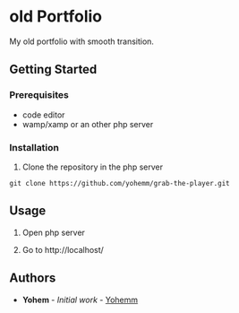 # old Portfolio
My old portfolio with smooth transition.

## Getting Started

### Prerequisites
- code editor
- wamp/xamp or an other php server

### Installation

1. Clone the repository in the php server
```git
git clone https://github.com/yohemm/grab-the-player.git
```

## Usage

1. Open php server

2. Go to http://localhost/

## Authors

* **Yohem** - *Initial work* - [Yohemm](https://github.com/yohemm)

